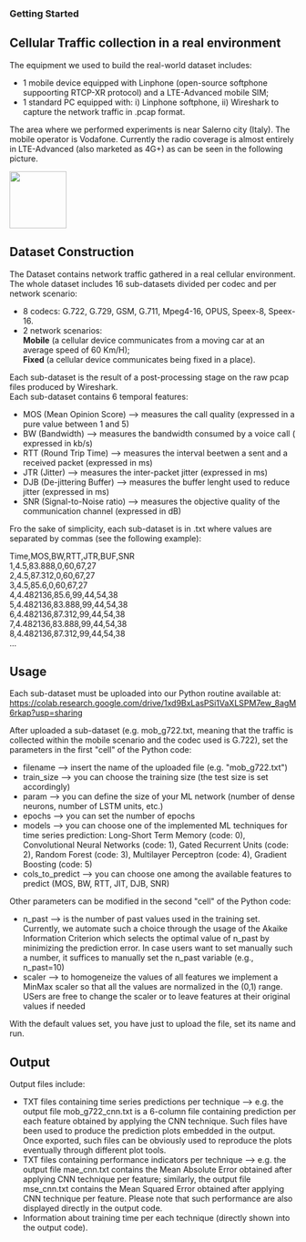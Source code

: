 ### Getting Started

## Cellular Traffic collection in a real environment

The equipment we used to build the real-world dataset includes:
- 1 mobile device equipped with Linphone (open-source softphone suppoorting RTCP-XR protocol) and a LTE-Advanced mobile SIM;
- 1 standard PC equipped with: i) Linphone softphone, ii) Wireshark to capture the network traffic in .pcap format.

The area where we performed experiments is near Salerno city (Italy). The mobile operator is Vodafone. Currently the radio coverage is almost entirely in LTE-Advanced (also marketed as 4G+) as can be seen in the following picture.


<img src="[https://user-images.githubusercontent.com/16385982/189587559-d93204dd-02ac-44c0-9224-2c77752d4547.png" width="100" height="100">

## Dataset Construction

The Dataset contains network traffic gathered in a real cellular environment.  
The whole dataset includes 16 sub-datasets divided per codec and per network scenario:
- 8 codecs: G.722, G.729, GSM, G.711, Mpeg4-16, OPUS, Speex-8, Speex-16.
- 2 network scenarios:  
   **Mobile** (a cellular device communicates from a moving car at an average speed of 60 Km/H);  
   **Fixed** (a cellular device communicates being fixed in a place).

Each sub-dataset is the result of a post-processing stage on the raw pcap files produced by Wireshark.  
Each sub-dataset contains 6 temporal features:
- MOS (Mean Opinion Score) --> measures the call quality (expressed in a pure value between 1 and 5)
- BW (Bandwidth) --> measures the bandwidth consumed by a voice call ( expressed in kb/s)
- RTT (Round Trip Time) --> measures the interval beetwen a sent and a received packet (expressed in ms)
- JTR (Jitter) --> measures the inter-packet jitter (expressed in ms)
- DJB (De-jittering Buffer) --> measures the buffer lenght used to reduce jitter (expressed in ms)
- SNR (Signal-to-Noise ratio) --> measures the objective quality of the communication channel (expressed in dB)

Fro the sake of simplicity, each sub-dataset is in .txt where values are separated by commas (see the following example): 

Time,MOS,BW,RTT,JTR,BUF,SNR  
1,4.5,83.888,0,60,67,27  
2,4.5,87.312,0,60,67,27  
3,4.5,85.6,0,60,67,27  
4,4.482136,85.6,99,44,54,38  
5,4.482136,83.888,99,44,54,38  
6,4.482136,87.312,99,44,54,38  
7,4.482136,83.888,99,44,54,38  
8,4.482136,87.312,99,44,54,38  
...

## Usage

Each sub-dataset must be uploaded into our Python routine available at:  
https://colab.research.google.com/drive/1xd9BxLasPSi1VaXLSPM7ew_8agM6rkap?usp=sharing

After uploaded a sub-dataset (e.g. mob_g722.txt, meaning that the traffic is collected within the mobile scenario and the codec used is G.722), set the parameters in the first "cell" of the Python code:  

- filename --> insert the name of the uploaded file (e.g. "mob_g722.txt")
- train_size --> you can choose the training size (the test size is set accordingly) 
- param --> you can define the size of your ML network (number of dense neurons, number of LSTM units, etc.)  
- epochs --> you can set the number of epochs  
- models --> you can choose one of the implemented ML techniques for time series prediction: Long-Short Term Memory (code: 0), Convolutional Neural Networks (code: 1), Gated Recurrent Units (code: 2), Random Forest (code: 3), Multilayer Perceptron (code: 4), Gradient Boosting (code: 5) 
- cols_to_predict --> you can choose one among the available features to predict (MOS, BW, RTT, JIT, DJB, SNR)

Other parameters can be modified in the second "cell" of the Python code:
- n_past --> is the number of past values used in the training set. Currently, we automate such a choice through the usage of the Akaike Information Criterion which selects the optimal value of n_past by minimizing the prediction error. In case users want to set manually such a number, it suffices to manually set the n_past variable (e.g., n_past=10)
- scaler --> to homogeneize the values of all features we implement a MinMax scaler so that all the values are normalized in the (0,1) range. USers are free to change the scaler or to leave features at their original values if needed

With the default values set, you have just to upload the file, set its name and run.

## Output

Output files include:  
- TXT files containing time series predictions per technique --> e.g. the output file mob_g722_cnn.txt is a 6-column file containing prediction per each feature obtained by applying the CNN technique. Such files have been used to produce the prediction plots embedded in the output. Once exported, such files can be obviously used to reproduce the plots eventually through different plot tools.  
- TXT files containing performance indicators per technique --> e.g. the output file mae_cnn.txt contains the Mean Absolute Error obtained after applying CNN technique per feature; similarly, the output file mse_cnn.txt contains the Mean Squared Error obtained after applying CNN technique per feature. Please note that such performance are also displayed directly in the output code.  
- Information about training time per each technique (directly shown into the output code). 

